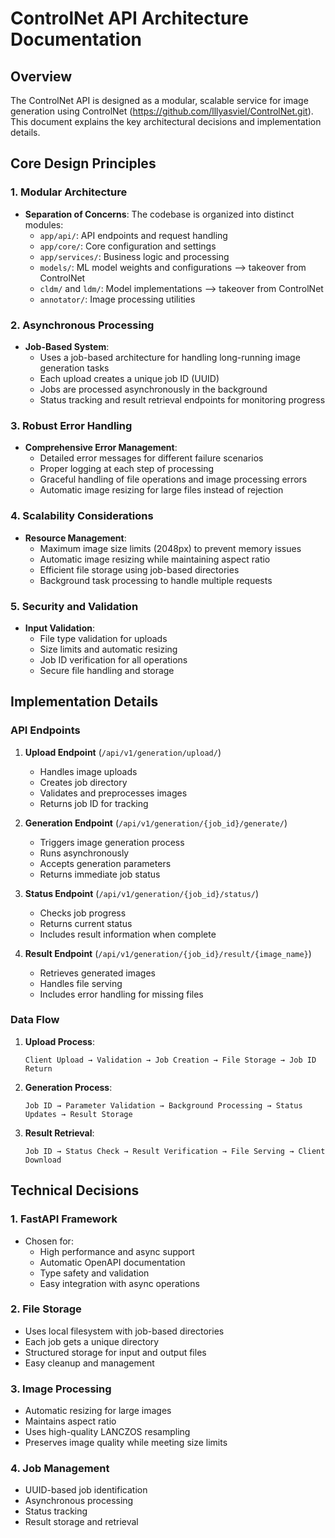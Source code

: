 # ControlNet API Architecture Documentation

## Overview
The ControlNet API is designed as a modular, scalable service for image generation using ControlNet (https://github.com/lllyasviel/ControlNet.git). This document explains the key architectural decisions and implementation details.

## Core Design Principles

### 1. Modular Architecture
- **Separation of Concerns**: The codebase is organized into distinct modules:
  - `app/api/`: API endpoints and request handling
  - `app/core/`: Core configuration and settings
  - `app/services/`: Business logic and processing
  - `models/`: ML model weights and configurations --> takeover from ControlNet
  - `cldm/` and `ldm/`: Model implementations --> takeover from ControlNet
  - `annotator/`: Image processing utilities

### 2. Asynchronous Processing
- **Job-Based System**:
  - Uses a job-based architecture for handling long-running image generation tasks
  - Each upload creates a unique job ID (UUID)
  - Jobs are processed asynchronously in the background
  - Status tracking and result retrieval endpoints for monitoring progress

### 3. Robust Error Handling
- **Comprehensive Error Management**:
  - Detailed error messages for different failure scenarios
  - Proper logging at each step of processing
  - Graceful handling of file operations and image processing errors
  - Automatic image resizing for large files instead of rejection

### 4. Scalability Considerations
- **Resource Management**:
  - Maximum image size limits (2048px) to prevent memory issues
  - Automatic image resizing while maintaining aspect ratio
  - Efficient file storage using job-based directories
  - Background task processing to handle multiple requests

### 5. Security and Validation
- **Input Validation**:
  - File type validation for uploads
  - Size limits and automatic resizing
  - Job ID verification for all operations
  - Secure file handling and storage

## Implementation Details

### API Endpoints
1. **Upload Endpoint** (`/api/v1/generation/upload/`)
   - Handles image uploads
   - Creates job directory
   - Validates and preprocesses images
   - Returns job ID for tracking

2. **Generation Endpoint** (`/api/v1/generation/{job_id}/generate/`)
   - Triggers image generation process
   - Runs asynchronously
   - Accepts generation parameters
   - Returns immediate job status

3. **Status Endpoint** (`/api/v1/generation/{job_id}/status/`)
   - Checks job progress
   - Returns current status
   - Includes result information when complete

4. **Result Endpoint** (`/api/v1/generation/{job_id}/result/{image_name}`)
   - Retrieves generated images
   - Handles file serving
   - Includes error handling for missing files

### Data Flow
1. **Upload Process**:
   ```
   Client Upload → Validation → Job Creation → File Storage → Job ID Return
   ```

2. **Generation Process**:
   ```
   Job ID → Parameter Validation → Background Processing → Status Updates → Result Storage
   ```

3. **Result Retrieval**:
   ```
   Job ID → Status Check → Result Verification → File Serving → Client Download
   ```

## Technical Decisions

### 1. FastAPI Framework
- Chosen for:
  - High performance and async support
  - Automatic OpenAPI documentation
  - Type safety and validation
  - Easy integration with async operations

### 2. File Storage
- Uses local filesystem with job-based directories
- Each job gets a unique directory
- Structured storage for input and output files
- Easy cleanup and management

### 3. Image Processing
- Automatic resizing for large images
- Maintains aspect ratio
- Uses high-quality LANCZOS resampling
- Preserves image quality while meeting size limits

### 4. Job Management
- UUID-based job identification
- Asynchronous processing
- Status tracking
- Result storage and retrieval
